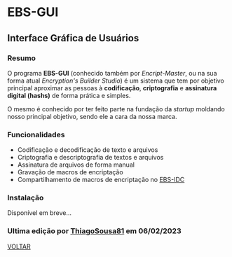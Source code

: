# EBS-GUI 
## Interface Gráfica de Usuários
### Resumo
O programa <b>EBS-GUI</b> (conhecido também por <i>Encript-Master</i>, ou na sua forma atual <i>Encryption's Builder Studio</i>) é um sistema que tem por objetivo principal aproximar as pessoas à <b>codificação</b>, <b>criptografia</b> e <b>assinatura digital (hashs)</b> de forma prática e simples.

O mesmo é conhecido por ter feito parte na fundação da <i>startup</i> moldando nosso principal objetivo, sendo ele a cara da nossa marca.

### Funcionalidades
- Codificação e decodificação de texto e arquivos
- Criptografia e descriptografia de textos e arquivos
- Assinatura de arquivos de forma manual
- Gravação de macros de encriptação
- Compartilhamento de macros de encriptação no [EBS-IDC](https://github.com/EBS-Security-Systems/EBS-Docs/blob/main/docs/EBS-IDC.md)

### Instalação
Disponível em breve...

### Ultima edição por [ThiagoSousa81](https://github.com/ThiagoSousa81/) em 06/02/2023

[VOLTAR](https://github.com/EBS-Security-Systems/EBS-Docs#readme)
